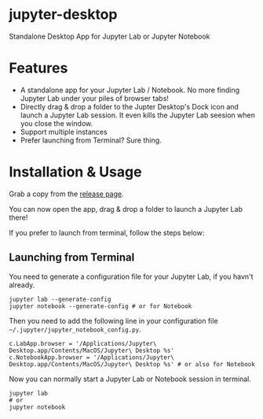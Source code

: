 # jupyter-desktop
Standalone Desktop App for Jupyter Lab or Jupyter Notebook

# Features

 - A standalone app for your Jupyter Lab / Notebook. No more finding Jupyter Lab under your piles of browser tabs!
 - Directly drag & drop a folder to the Jupter Desktop's Dock icon and launch a Jupyter Lab session. It even kills the Jupyter Lab seesion when you close the window.
 - Support multiple instances
 - Prefer launching from Terminal? Sure thing.

# Installation & Usage

Grab a copy from the [release page](https://github.com/alanzchen/jupyter-desktop/releases/).

You can now open the app, drag & drop a folder to launch a Jupyter Lab there!

If you prefer to launch from terminal, follow the steps below:

## Launching from Terminal

You need to generate a configuration file for your Jupyter Lab, if you havn't already.

```
jupyter lab --generate-config
jupyter notebook --generate-config # or for Notebook
```

Then you need to add the following line in your configuration file `~/.jupyter/jupyter_notebook_config.py`.

```
c.LabApp.browser = '/Applications/Jupyter\ Desktop.app/Contents/MacOS/Jupyter\ Desktop %s'
c.NotebookApp.browser = '/Applications/Jupyter\ Desktop.app/Contents/MacOS/Jupyter\ Desktop %s' # or also for Notebook
```

Now you can normally start a Jupyter Lab or Notebook session in terminal.

```
jupyter lab
# or
jupyter notebook
```